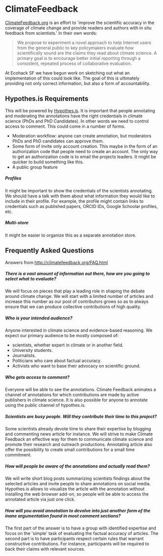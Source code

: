 ClimateFeedback
===============

[ClimateFeedback.org](http://climatefeedback.org/) is an effort to 'improve the scientific accuracy in the coverage of climate change and provide readers and authors with in situ feedback from scientists.' In their own words:

> We propose to experiment a novel approach to help Internet users from the general public to key policymakers evaluate how scientifically sound are the claims they read about climate science. A primary goal is to encourage better initial reporting through a consistent, repeated process of collaborative evaluation.

At Ecohack SF we have begun work on sketching out what an implementation of this could look like. The goal of this is ultimately providing not only correct information, but also a form of accountability. 

## Hypothes.is Requirements
This will be powered by [Hypothes.is](https://hypothes.is). It is important that people annotating and moderating the annotations have the right credentials in climate science (PhDs and PhD Candidates). In other words we need to control access to comment. This could come in a number of forms.
* Moderation workflow: anyone can create annotation, but moderators PhDs and PhD candidates can approve them.
* Some form of invite only account creation. This maybe in the form of an authorization code that people need to create an account. The only way to get an authorization code is to email the projects leaders. It might be quicker to build something like this. 
* A public group feature

##### Profiles
It might be important to show the credentials of the scientists annotating. We should have a talk with them about what information they would like to include in their profile. For example, the profile might contain links to credentials such as published papers, ORCID IDs, Google Schoolar profiles, etc.

##### Multi-store
It might be easier to organize this as a separate annotation store. 

## Frequently Asked Questions
Answers from http://climatefeedback.org/FAQ.html

##### There is a vast amount of information out there, how are you going to select what to evaluate?
We will focus on pieces that play a leading role in shaping the debate around climate change. We will start with a limited number of articles and increase this number as our pool of contributors grows so as to always ensure that we can produce collective contributions of high quality.

##### Who is your intended audience?
Anyone interested in climate science and evidence-based reasoning. We expect our primary audience to be mostly composed of:
* scientists, whether expert in climate or in another field.
* University students.
* Journalists.
* Politicians who care about factual accuracy.
* Activists who want to base their advocacy on scientific ground.

##### Who gets access to comment?

Everyone will be able to see the annotations. Climate Feedback animates a channel of annotations for which contributions are made by active publishers in climate science. It is also possible for anyone to annotate using the public channel of hypothes.is.

##### Scientists are busy people. Will they contribute their time to this project?

Some scientists already devote time to share their expertise by blogging and commenting news article for instance. We will strive to make Climate Feedback an effective way for them to communicate climate science and promote their research and outreach productions. Annotating article also offer the possibility to create small contributions for a small time commitment.

##### How will people be aware of the annotations and actually read them?

We will write short blog posts summarizing scientists findings about the selected articles and invite people to share annotations on social media. Hypothes.is allows to visualize the article with the annotation without installing the web browser add-on, so people will be able to access the annotated article via just one click.

##### How will you avoid annotation to devolve into just another form of the inane argumentation found in most comment sections?

The first part of the answer is to have a group with identified expertise and focus on the 'simple' task of evaluating the factual accuracy of articles. The second part is to have participants respect certain rules that warrant constructive contributions. For instance, participants will be required to back their claims with relevant sources. 


